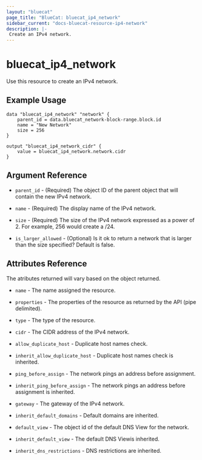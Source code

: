 ```yaml
---
layout: "bluecat"
page_title: "BlueCat: bluecat_ip4_network"
sidebar_current: "docs-bluecat-resource-ip4-network"
description: |-
 Create an IPv4 network.
---
```


# bluecat\_ip4\_network

Use this resource to create an IPv4 network.

## Example Usage

```hcl
data "bluecat_ip4_network" "network" {
    parent_id = data.bluecat_network-block-range.block.id
    name = "New Network"
    size = 256
}

output "bluecat_ip4_network_cidr" {
    value = bluecat_ip4_network.network.cidr
}
```

## Argument Reference

* `parent_id` - (Required) The object ID of the parent object that will contain the new IPv4 network.

* `name` - (Required) The display name of the IPv4 network.

* `size` - (Required) The size of the IPv4 network expressed as a power of 2.
  For example, 256 would create a /24.

* `is_larger_allowed` - (Optional) Is it ok to return a network that is larger than the size specified?
  Default is false.

## Attributes Reference

The atributes returned will vary based on the object returned.

* `name` - The name assigned the resource.

* `properties` -  The properties of the resource as returned by the API (pipe delimited).

* `type` - The type of the resource.

* `cidr` - The CIDR address of the IPv4 network.

* `allow_duplicate_host` - Duplicate host names check.

* `inherit_allow_duplicate_host` -  Duplicate host names check is inherited.

* `ping_before_assign` - The network pings an address before assignment.

* `inherit_ping_before_assign` - The network pings an address before assignment is inherited.

* `gateway` - The gateway of the IPv4 network.

* `inherit_default_domains` - Default domains are inherited.

* `default_view` - The object id of the default DNS View for the network.

* `inherit_default_view` - The default DNS Viewis inherited.

* `inherit_dns_restrictions` - DNS restrictions are inherited.
